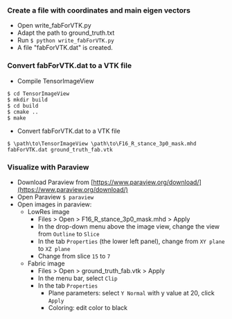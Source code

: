 ### Create a file with coordinates and main eigen vectors ###
* Open write_fabForVTK.py
* Adapt the path to ground_truth.txt
* Run `$ python write_fabForVTK.py`
* A file "fabForVTK.dat" is created.

### Convert fabForVTK.dat to a VTK file ###
* Compile TensorImageView
```
$ cd TensorImageView
$ mkdir build
$ cd build
$ cmake ..
$ make
```
* Convert fabForVTK.dat to a VTK file
```
$ \path\to\TensorImageView \path\to\F16_R_stance_3p0_mask.mhd fabForVTK.dat ground_truth_fab.vtk
```
### Visualize with Paraview ###
* Download Paraview from [https://www.paraview.org/download/](https://www.paraview.org/download/)
* Open Paraview `$ paraview`
* Open images in paraview: 
  - LowRes image
    - Files > Open > F16_R_stance_3p0_mask.mhd > Apply
    - In the drop-down menu above the image view, change the view from `Outline` to `Slice`
    - In the tab `Properties` (the lower left panel), change from `XY plane` to `XZ plane`
    - Change from slice `15` to `7`
  - Fabric image
    - Files > Open > ground_truth_fab.vtk > Apply
    - In the menu bar, select `Clip` 
    - In the tab `Properties`
        - Plane parameters: select `Y Normal` with y value at 20, click `Apply`
        - Coloring: edit color to black
